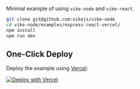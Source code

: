 Minimal example of using `vike-node` and `vike-react`.

```bash
git clone git@github.com:vikejs/vike-node
cd vike-node/examples/express-react-vercel/
npm install
npm run dev
```

## One-Click Deploy

Deploy the example using [Vercel](https://vercel.com):

[![Deploy with Vercel](https://vercel.com/button)](https://vercel.com/new/clone?repository-url=https://github.com/vikejs/vike-node/tree/vercel/examples/express-react-vercel&project-name=express-react&repository-name=express-react)
